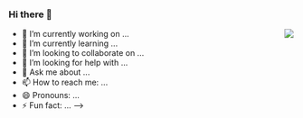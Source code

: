 ### Hi there 👋

<img align="right" src="https://github-readme-stats.vercel.app/api?username=wangsiwei2010&show_icons=true&icon_color=CE1D2D&text_color=718096&bg_color=ffffff&hide_title=true" />

- 🔭 I’m currently working on ...
- 🌱 I’m currently learning ...
- 👯 I’m looking to collaborate on ...
- 🤔 I’m looking for help with ...
- 💬 Ask me about ...
- 📫 How to reach me: ...
- 😄 Pronouns: ...
- ⚡ Fun fact: ...
-->


<!--
**wangsiwei2010/wangsiwei2010** is a ✨ _special_ ✨ repository because its `README.md` (this file) appears on your GitHub profile.



